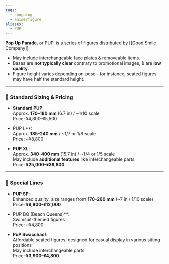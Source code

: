 ```yaml
---
tags:
  - shopping
  - anime/figure
aliases:
  - PUP
---
```

**Pop Up Parade**, or PUP, is a series of figures distributed by [[Good Smile Company]]
- May include interchangeable face plates & removeable items.
- Bases are **not typically clear** contrary to promotional images, & are **low quality**.
- Figure height varies depending on pose—for instance, seated figures may have half the standard height.

---

### 📏 Standard Sizing & Pricing

- **Standard PUP**:  
    Approx. **170–180 mm** (6.7 in) / ~1/10 scale  
    Price: ¥4,800–¥5,500
    
- PUP L**:  
    Approx. **185–240 mm** / ~1/7 or 1/8 scale  
    Price: ~¥8,800
    
- **PUP XL**:  
    Approx. **340–400 mm** (15.7 in) / ~1/4 or 1/5 scale  
    May include **additional features** like interchangeable parts  
    Price: **¥25,000–¥39,800**

---

### 🌟 Special Lines

- **PUP SP**:  
    Enhanced quality; size ranges from **170–260 mm** (~7 in / 1/10 scale)  
    Price: **¥9,800–¥12,000**
    
- PUP BQ (Beach Queens)**:  
    Swimsuit-themed figures  
    Price: ~¥4,800
    
- **PuP Swacchao!**:  
    Affordable seated figures, designed for casual display in various sitting positions  
    May include interchangeable parts  
    Price: **¥3,900–¥4,800**


